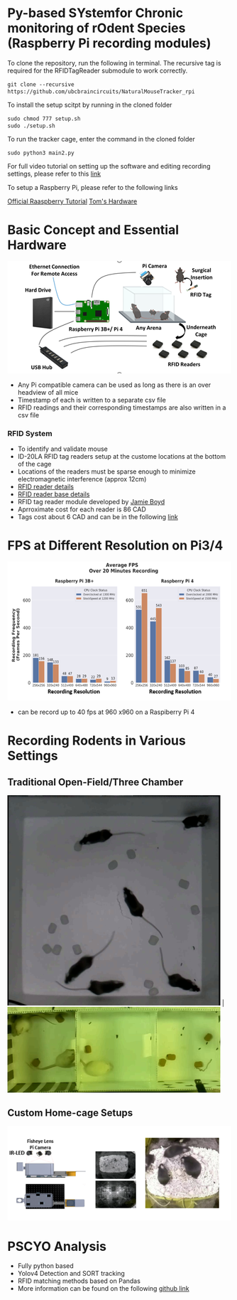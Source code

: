 # Py-based SYstemfor Chronic monitoring of rOdent Species (Raspberry Pi recording modules)

To clone the repository, run the following in terminal. The recursive tag is required for the RFIDTagReader submodule to work correctly.
```
git clone --recursive https://github.com/ubcbraincircuits/NaturalMouseTracker_rpi
```
To install the setup scitpt by running in the cloned folder

```
sudo chmod 777 setup.sh
sudo ./setup.sh
```
To run the tracker cage, enter the command in the cloned folder
```
sudo python3 main2.py
```

For full video tutorial on setting up the software and editing recording settings, please refer to this [link](https://www.sparkfun.com/products/9416)

To setup a Raspberry Pi, please refer to the following links

[Official Raaspberry Tutorial](https://www.youtube.com/watch?v=wjWZhV1v3Pk)
[Tom's Hardware](https://www.tomshardware.com/reviews/raspberry-pi-set-up-how-to,6029.html)


# Basic Concept and Essential Hardware
![](concept.png)
- Any Pi compatible camera can be used as long as there is an over headview of all mice
- Timestamp of each is written to a separate csv file
- RFID readings and their corresponding timestamps are also written in a csv file

### RFID System
- To identify and validate mouse 
- ID-20LA RFID tag readers setup at the custome locations at the bottom of the cage
- Locations of the readers must be sparse enough to minimize electromagnetic interference (approx 12cm)
- [RFID reader details](https://www.sparkfun.com/products/11828)
- [RFID reader base details](https://www.sparkfun.com/products/9963)
- RFID tag reader module developed by [Jamie Boyd](https://github.com/jamieboyd/RFIDTagReader)
- Aprroximate cost for each reader is 86 CAD
- Tags cost about 6 CAD and can be in the following [link](https://www.sparkfun.com/products/9416)


# FPS at Different Resolution on Pi3/4 
![](fps.png)
- can be record up to 40 fps at 960 x960 on a Raspiberry Pi 4

# Recording Rodents in Various Settings

## Traditional Open-Field/Three Chamber
![](open_field.PNG) | ![](three_chamber.PNG)

## Custom Home-cage Setups
![](home_cage_example.PNG)

# PSCYO Analysis 
- Fully python based
- Yolov4 Detection and SORT tracking
- RFID matching methods based on Pandas
- More information can be found on the following [github link](https://github.com/tf4ong/PSYCO)



